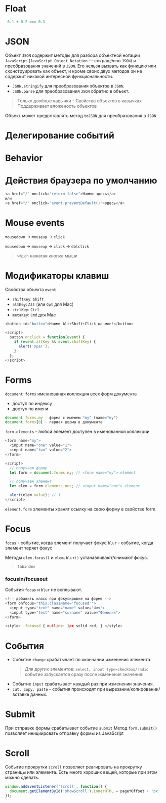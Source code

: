# Float

```javascript
 0.1 + 0.2 === 0.3
 ```

 # JSON

 Объект `JSON` содержит методы для разбора объектной нотации `JavaScript` (`JavaScript Object Notation` — сокращённо `JSON`) и преобразования значений в `JSON`. Его нельзя вызвать как функцию или сконструировать как объект, и кроме своих двух методов он не содержит никакой интересной функциональности.

- `JSON.stringify` для преобразования объектов в `JSON`.
- `JSON.parse` для преобразования `JSON` обратно в объект.

> Только двойные кавычки `"`
> Свойства объектов в кавычках
> Поддерживает вложеность объектов


Объект может предоставлять метод `toJSON` для преобразования в `JSON`

# Делегирование событий
# Behavior

# Действия браузера по умолчанию

```javascript
<a href="/" onclick="return false">Нажми здесь</a>
или
<a href="/" onclick="event.preventDefault()">здесь</a>
```

# Mouse events

`mousedown` -> `mouseup` -> `click`

`mousedown` -> `mouseup` -> `click` -> `dblclick`

> `which` нажатая кнопка мыши

# Модификаторы клавиш 

Свойства объекта `event`
- `shiftKey`: `Shift`
- `altKey`: `Alt` (или `Opt` для Mac)
- `ctrlKey`: `Ctrl`
- `metaKey`: `Cmd` для Mac

```javascript
<button id="button">Нажми Alt+Shift+Click на мне!</button>

<script>
  button.onclick = function(event) {
    if (event.altKey && event.shiftKey) {
      alert('Ура!');
    }
  };
</script>
```

# Forms

`document.forms` именнованая коллекция всех форм документа

- доступ по индексу
- доступ по имени

```javascript
document.forms.my - форма с именем "my" (name="my")
document.forms[0] - первая форма в документе
```

`form.elements` - любой элемент доступен в именованной коллекции

```javascript
<form name="my">
  <input name="one" value="1">
  <input name="two" value="2">
</form>

<script>
  // получаем форму
  let form = document.forms.my; // <form name="my"> element

  // получаем элемент
  let elem = form.elements.one; // <input name="one"> element

  alert(elem.value); // 1
</script>
```

`element.form` элементы хранят ссылку на свою форму в свойстве form.

# Focus

`focus` - событие, когда элемент получает фокус
`blur` - событие, когда элемент теряет фокус

Методы `elem.focus()` и `elem.blur()` устанавливают/снимают фокус.

> `tabindex`

### focusin/focusout

События `focus` и `blur` не всплывают.

```javascript
<!-- добавить класс при фокусировке на форме -->
<form onfocus="this.className='focused'">
  <input type="text" name="name" value="Имя">
  <input type="text" name="surname" value="Фамилия">
</form>

<style> .focused { outline: 1px solid red; } </style>
```

# События

- Событие `change` срабатывает по окончании изменения элемента.
  >Для других элементов: `select, input type=checkbox/radio` событие запускается сразу после изменения значения:
- Событие `input` срабатывает каждый раз при изменении значения.
- `cut, copy, paste` - события происходят при вырезании/копировании/вставке данных.

# Submit

При отправке формы срабатывает событие `submit`
Метод `form.submit()` позволяет инициировать отправку формы из JavaScript


# Scroll

Событие прокрутки `scroll` позволяет реагировать на прокрутку страницы или элемента. Есть много хороших вещей, которые при этом можно сделать.
```javascript
window.addEventListener('scroll', function() {
  document.getElementById('showScroll').innerHTML = pageYOffset + 'px';
});
```